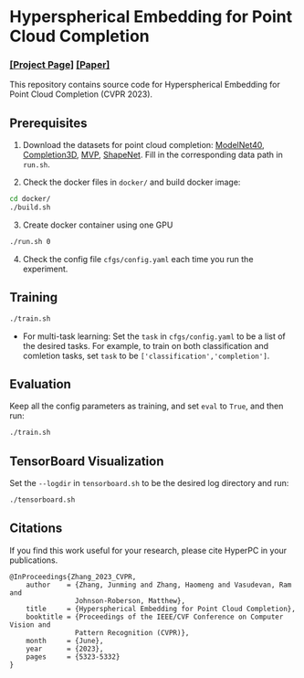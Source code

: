 # Hyperspherical Embedding for Point Cloud Completion

### [[Project Page]](https://haomengz.github.io/hyperpc/index.html) [[Paper]](https://openaccess.thecvf.com/content/CVPR2023/papers/Zhang_Hyperspherical_Embedding_for_Point_Cloud_Completion_CVPR_2023_paper.pdf)
This repository contains source code for Hyperspherical Embedding for Point Cloud Completion (CVPR 2023).


## Prerequisites
1. Download the datasets for point cloud completion: [ModelNet40](http://modelnet.cs.princeton.edu/ModelNet40.zip), [Completion3D](http://download.cs.stanford.edu/downloads/completion3d/dataset2019.zip), [MVP](https://mvp-dataset.github.io/index.html), [ShapeNet](https://shapenet.org/). Fill in the corresponding data path in `run.sh`.

2. Check the docker files in `docker/` and build docker image:
```bash
cd docker/
./build.sh
```

3. Create docker container using one GPU
```bash
./run.sh 0
```

4. Check the config file `cfgs/config.yaml` each time you run the experiment.

## Training
```bash
./train.sh
```
+ For multi-task learning: Set the `task` in `cfgs/config.yaml` to be a list of the desired tasks. For example, to train on both classification and comletion tasks, set `task` to be `['classification','completion']`.

## Evaluation
Keep all the config parameters as training, and set `eval` to `True`, and then run:

```bash
./train.sh
```

## TensorBoard Visualization
Set the `--logdir` in `tensorboard.sh` to be the desired log directory and run:
```bash
./tensorboard.sh
```

## Citations
If you find this work useful for your research, please cite HyperPC in your publications.

```
@InProceedings{Zhang_2023_CVPR,
    author    = {Zhang, Junming and Zhang, Haomeng and Vasudevan, Ram and 
                Johnson-Roberson, Matthew},
    title     = {Hyperspherical Embedding for Point Cloud Completion},
    booktitle = {Proceedings of the IEEE/CVF Conference on Computer Vision and 
                Pattern Recognition (CVPR)},
    month     = {June},
    year      = {2023},
    pages     = {5323-5332}
}
```

